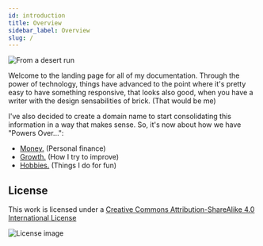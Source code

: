```yaml
---
id: introduction
title: Overview
sidebar_label: Overview
slug: /
---
```

![From a desert run](assets/desert-run-pano.jpg)

Welcome to the landing page for all of my documentation.  Through the power of technology, things have advanced to the point where it's pretty easy to have something responsive, that looks also good, when you have a writer with the design sensabilities of brick. (That would be me)

I've also decided to create a domain name to start consolidating this information in a way that makes sense.  So, it's now about how we have "Powers Over...":

* [Money.](College-Grads/README.md) (Personal finance) 
* [Growth.](Personal-Growth/README.md) (How I try to improve)
* [Hobbies.](Hobbies/README.md) (Things I do for fun)  

## License

This work is licensed under a
[Creative Commons Attribution-ShareAlike 4.0 International License](https://creativecommons.org/licenses/by-nc-sa/4.0/)

![License image](assets/88x31.png)


